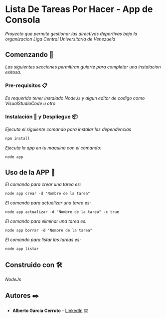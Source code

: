 # Lista De Tareas Por Hacer - App de Consola 

_Proyecto que permite gestionar las directivas deportivas bajo la organizacion Liga Central Universitaria de Venezuela_

## Comenzando 🚀

_Las siguientes secciones permitiran guiarte para completar una instalacion exitosa._


### Pre-requisitos 📋

_Es requerido tener instalado NodeJs y algun editor de codigo como VisualStudioCode u otro_


### Instalación 🔧 y Despliegue 📦

_Ejecuta el siguiente comando para instalar las dependencias_

```
npm install
```

_Ejecuta la app en tu maquina con el comando:_

```
node app
```

## Uso de la APP 🚀

_El comando para crear una tarea es:_

```
node app crear -d "Nombre de la tarea"
```

_El comando para actualizar una tarea es:_

```
node app actualizar -d "Nombre de la tarea" -c true
```

_El comando para eliminar una tarea es:_

```
node app borrar -d "Nombre de la tarea"
```

_El comando para listar las tareas es:_

```
node app listar
```
## Construido con 🛠️

_NodeJs_

## Autores ✒️


* **Alberto Garcia Cerruto** - [LinkedIn](https://www.linkedin.com/in/alberto-garcia-cerruto/) ⌨️


